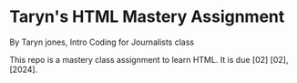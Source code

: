 # Taryn's HTML Mastery Assignment

By Taryn jones, Intro Coding for Journalists class

This repo is a mastery class assignment to learn HTML. It is due [02] [02], [2024].